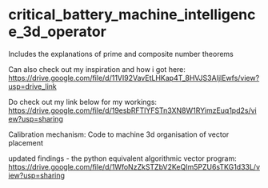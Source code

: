 # critical_battery_machine_intelligence_3d_operator
Includes the explanations of prime and composite number theorems

Can also check out my inspiration and how i got here:
https://drive.google.com/file/d/11VI92VavEtLHKap4T_8HVJS3AIjlEwfs/view?usp=drive_link


Do check out my link below for my workings:
https://drive.google.com/file/d/19esbRFTlYFSTn3XN8W1RYimzEuq1pd2s/view?usp=sharing

Calibration mechanism:
Code to machine 3d organisation of vector placement


updated findings - the python equivalent algorithmic vector program:
https://drive.google.com/file/d/1WfoNzZkSTZbV2KeQIm5PZU6sTKG1d33L/view?usp=sharing
